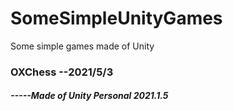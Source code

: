 # SomeSimpleUnityGames
Some simple games made of Unity

### OXChess --2021/5/3
##### -----Made of Unity Personal  2021.1.5
